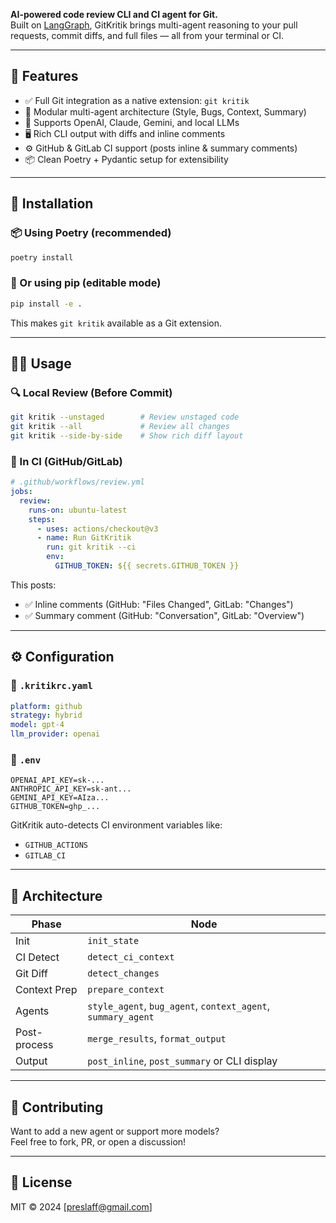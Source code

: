 **AI-powered code review CLI and CI agent for Git.**  
Built on [LangGraph](https://github.com/langchain-ai/langgraph), GitKritik brings multi-agent reasoning to your pull requests, commit diffs, and full files — all from your terminal or CI.

---

## 🚀 Features

- ✅ Full Git integration as a native extension: `git kritik`
- 🧠 Modular multi-agent architecture (Style, Bugs, Context, Summary)
- 🤖 Supports OpenAI, Claude, Gemini, and local LLMs
- 🖥️ Rich CLI output with diffs and inline comments
- ⚙️ GitHub & GitLab CI support (posts inline & summary comments)
- 📦 Clean Poetry + Pydantic setup for extensibility

---

## 🧰 Installation

### 📦 Using Poetry (recommended)

```bash
poetry install
```

### 🐍 Or using pip (editable mode)

```bash
pip install -e .
```

This makes `git kritik` available as a Git extension.

---

## 🧑‍💻 Usage

### 🔍 Local Review (Before Commit)

```bash
git kritik --unstaged        # Review unstaged code
git kritik --all             # Review all changes
git kritik --side-by-side    # Show rich diff layout
```

### 🤖 In CI (GitHub/GitLab)

```yaml
# .github/workflows/review.yml
jobs:
  review:
    runs-on: ubuntu-latest
    steps:
      - uses: actions/checkout@v3
      - name: Run GitKritik
        run: git kritik --ci
        env:
          GITHUB_TOKEN: ${{ secrets.GITHUB_TOKEN }}
```

This posts:
- ✅ Inline comments (GitHub: "Files Changed", GitLab: "Changes")
- ✅ Summary comment (GitHub: "Conversation", GitLab: "Overview")

---

## ⚙️ Configuration

### 🔧 `.kritikrc.yaml`

```yaml
platform: github
strategy: hybrid
model: gpt-4
llm_provider: openai
```

### 🔐 `.env`

```env
OPENAI_API_KEY=sk-...
ANTHROPIC_API_KEY=sk-ant...
GEMINI_API_KEY=AIza...
GITHUB_TOKEN=ghp_...
```

GitKritik auto-detects CI environment variables like:
- `GITHUB_ACTIONS`
- `GITLAB_CI`

---

## 🧠 Architecture

| Phase         | Node                     |
|---------------|--------------------------|
| Init          | `init_state`             |
| CI Detect     | `detect_ci_context`      |
| Git Diff      | `detect_changes`         |
| Context Prep  | `prepare_context`        |
| Agents        | `style_agent`, `bug_agent`, `context_agent`, `summary_agent` |
| Post-process  | `merge_results`, `format_output` |
| Output        | `post_inline`, `post_summary` or CLI display |

---

## 🤝 Contributing

Want to add a new agent or support more models?  
Feel free to fork, PR, or open a discussion!

---

## 📄 License

MIT © 2024 [preslaff@gmail.com]
